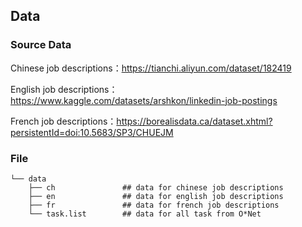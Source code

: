 ## Data
### Source Data
Chinese job descriptions：https://tianchi.aliyun.com/dataset/182419

English job descriptions：https://www.kaggle.com/datasets/arshkon/linkedin-job-postings

French job descriptions：https://borealisdata.ca/dataset.xhtml?persistentId=doi:10.5683/SP3/CHUEJM

### File
```
└── data
    ├── ch               ## data for chinese job descriptions
    ├── en               ## data for english job descriptions
    ├── fr               ## data for french job descriptions
    └── task.list        ## data for all task from O*Net
```
